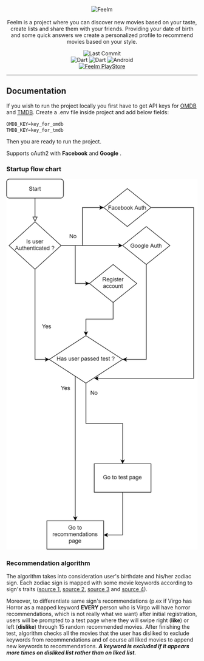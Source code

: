 <p align="center">
  <img src="https://i.imgur.com/ovYeEDN.png" alt="Feelm" /> <br /><br />
  <span>Feelm is a project where you can discover new movies based on your taste, create lists and share them with your friends. Providing your date of birth and some quick answers we create a personalized profile to recommend movies based on your style.</span>
</p>

<p align="center">
 <img src="https://img.shields.io/github/last-commit/esentis/feelm-movie-guru?style=for-the-badge" alt="Last Commit" /></br>
  <img src="https://img.shields.io/badge/Dart-0175C2?style=for-the-badge&logo=dart&logoColor=white" alt="Dart" /> <img src="https://img.shields.io/badge/Flutter-02569B?style=for-the-badge&logo=flutter&logoColor=white" alt="Dart" /> <img src="https://img.shields.io/badge/Android-3DDC84?style=for-the-badge&logo=android&logoColor=white" alt="Android" /><br>
  <a href="https://play.google.com/store/apps/details?id=gr.esentis.feelm"><img src="https://steverichey.github.io/google-play-badge-svg/img/el_get.svg" width="250" title="Feelm Movie Guru Play Store" alt="Feelm PlayStore"></a>
</p>

---

## Documentation

If you wish to run the project locally you first have to get API keys for [OMDB](http://www.omdbapi.com/) and [TMDB](https://developers.themoviedb.org/3). Create a .env file inside project and add below fields:

```text
OMDB_KEY=key_for_omdb
TMDB_KEY=key_for_tmdb
```

Then you are ready to run the project.

Supports oAuth2 with **Facebook** and **Google** .

### Startup flow chart

<img src="flow_chart.png" alt="flow_chart" />

### Recommendation algorithm

The algorithm takes into consideration user's birthdate and his/her zodiac sign. Each zodiac sign is mapped with some movie keywords according to sign's traits ([source 1](https://www.thelisttv.com/the-list/the-perfect-movie-genre-for-each-sign-of-the-zodiac-1-8-21/), [source 2](https://www.californiapsychics.com/blog/astrology-numerology/zodiac-signs-favorite-movie-genre.html), [source 3](https://askastrology.com/movie-genre-based-on-zodiac-sign/) and [source 4](https://www.quora.com/What-5-movies-best-describe-your-taste-in-film)).

Moreover, to differentiate same sign's recommendations (p.ex if Virgo has Horror as a mapped keyword **EVERY** person who is Virgo will have horror recommendations, which is not really what we want) after initial registration, users will be prompted to a test page where they will swipe right (**like**) or left (**dislike**) through 15 random recommended movies. After finishing the test, algorithm checks all the movies that the user has disliked to exclude keywords from recommendations and of course all liked movies to append new keywords to recommendations. ***A keyword is excluded if it appears more times on disliked list rather than on liked list.***
